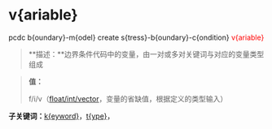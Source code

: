 # v{ariable}
pcdc b{oundary}-m{odel} create s{tress}-b{oundary}-c{ondition} <span style='color: red;'>v{ariable}</span>
> **描述：**边界条件代码中的变量，由一对或多对关键词与对应的变量类型组成

> 
> **值：**
> 
> f/i/v（[float/int/vector](数据类型/float/int/vector/)，变量的省缺值，根据定义的类型输入）

**子关键词：**[k{eyword}](b{oundary}-m{odel}/create/s{tress}-b{oundary}-c{ondition}/v{ariable}/k{eyword}/)，[t{ype}](b{oundary}-m{odel}/create/s{tress}-b{oundary}-c{ondition}/v{ariable}/t{ype}/)，
